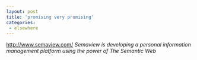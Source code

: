 ```yaml
---
layout: post
title: 'promising very promising'
categories:
 - elsewhere
---
```


<a href="http://www.semaview.com/">http://www.semaview.com/</a> <em>Semaview is developing a personal information management platform using the power of The Semantic Web</em>

